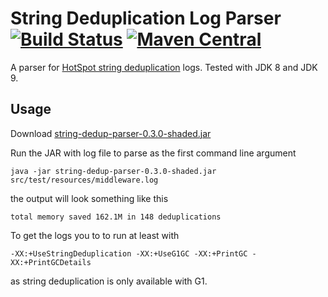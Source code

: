 String Deduplication Log Parser [![Build Status](https://travis-ci.org/marschall/string-dedup-parser.svg?branch=master)](https://travis-ci.org/marschall/string-dedup-parser) [![Maven Central](https://maven-badges.herokuapp.com/maven-central/com.github.marschall/string-dedup-parser/badge.svg)](https://maven-badges.herokuapp.com/maven-central/com.github.marschall/string-dedup-parser)
===============================

A parser for [HotSpot string deduplication](http://openjdk.java.net/jeps/192) logs. Tested with JDK 8 and JDK 9.

Usage
-----

Download [string-dedup-parser-0.3.0-shaded.jar](http://search.maven.org/remotecontent?filepath=com/github/marschall/string-dedup-parser/0.3.0/string-dedup-parser-0.3.0-shaded.jar)

Run the JAR with log file to parse as the first command line argument

```
java -jar string-dedup-parser-0.3.0-shaded.jar src/test/resources/middleware.log
```

the output will look something like this

```
total memory saved 162.1M in 148 deduplications
```

To get the logs you to to run at least with

```
-XX:+UseStringDeduplication -XX:+UseG1GC -XX:+PrintGC -XX:+PrintGCDetails
```

as string deduplication is only available with G1.

